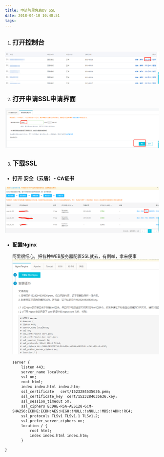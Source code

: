 ```yaml
---
title: 申请阿里免费DV SSL
date: 2018-04-10 10:48:51
tags:
---
```

1. ## 打开控制台
![阿里域名控制台](申请阿里免费DV-SSL/ssl-1.png)

2. ## 打开申请SSL申请界面
![阿里域名控制台](申请阿里免费DV-SSL/ssl-2.png)

3. ## 下载SSL

  * ### 打开 安全（云盾）- CA证书
  ![下载证](申请阿里免费DV-SSL/ssl-3.png)

  * ### 配置Nginx
    阿里很细心，把各种WEB服务器配置SSL就去，有例举，拿来便事
    ![阿里域名控制台](申请阿里免费DV-SSL/ssl-4.png)
    ```
    server {
        listen 443;
        server_name localhost;
        ssl on;
        root html;
        index index.html index.htm;
        ssl_certificate   cert/1523284635636.pem;
        ssl_certificate_key  cert/1523284635636.key;
        ssl_session_timeout 5m;
        ssl_ciphers ECDHE-RSA-AES128-GCM-SHA256:ECDHE:ECDH:AES:HIGH:!NULL:!aNULL:!MD5:!ADH:!RC4;
        ssl_protocols TLSv1 TLSv1.1 TLSv1.2;
        ssl_prefer_server_ciphers on;
        location / {
            root html;
            index index.html index.htm;
        }
   }
  ```
